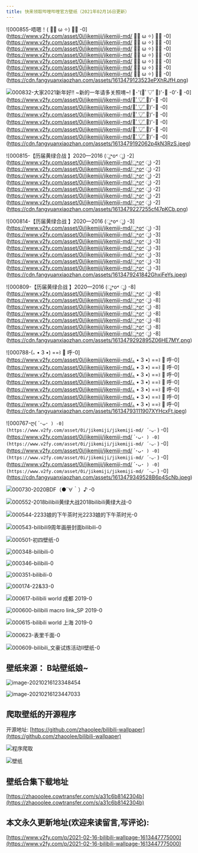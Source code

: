 ```yaml
---
title: 快来领取哔哩哔哩官方壁纸（2021年02月16日更新）
---
```




![000855-唔嗯！( ✧ ω ✧) 🧧🧧 -0](https://www.v2fy.com/asset/0i/jikemiji/jikemiji-md/ ✧ ω ✧) 🧧🧧 -0](https://www.v2fy.com/asset/0i/jikemiji/jikemiji-md/ ✧ ω ✧) 🧧🧧 -0](https://www.v2fy.com/asset/0i/jikemiji/jikemiji-md/ ✧ ω ✧) 🧧🧧 -0](https://www.v2fy.com/asset/0i/jikemiji/jikemiji-md/ ✧ ω ✧) 🧧🧧 -0](https://www.v2fy.com/asset/0i/jikemiji/jikemiji-md/ ✧ ω ✧) 🧧🧧 -0](https://www.v2fy.com/asset/0i/jikemiji/jikemiji-md/ ✧ ω ✧) 🧧🧧 -0](https://www.v2fy.com/asset/0i/jikemiji/jikemiji-md/ ✧ ω ✧) 🧧🧧 -0](https://cdn.fangyuanxiaozhan.com/assets/1613479123523ePXhRJfH.png)



![000832-大家2021新年好!! ~新的一年请多关照唷~! ･'(ﾟ▽ﾟ)’･ -0](https://www.v2fy.com/asset/0i/jikemiji/jikemiji-md/ﾟ▽ﾟ)’･ -0](https://www.v2fy.com/asset/0i/jikemiji/jikemiji-md/ﾟ▽ﾟ)’･ -0](https://www.v2fy.com/asset/0i/jikemiji/jikemiji-md/ﾟ▽ﾟ)’･ -0](https://www.v2fy.com/asset/0i/jikemiji/jikemiji-md/ﾟ▽ﾟ)’･ -0](https://www.v2fy.com/asset/0i/jikemiji/jikemiji-md/ﾟ▽ﾟ)’･ -0](https://www.v2fy.com/asset/0i/jikemiji/jikemiji-md/ﾟ▽ﾟ)’･ -0](https://www.v2fy.com/asset/0i/jikemiji/jikemiji-md/ﾟ▽ﾟ)’･ -0](https://cdn.fangyuanxiaozhan.com/assets/1613479192062p4kN3RzS.jpeg)





![000815-【历届黄绿合战 】2020—2016 ‍(ू˃o˂ ू) -2](https://www.v2fy.com/asset/0i/jikemiji/jikemiji-md/ू˃o˂ ू) -2](https://www.v2fy.com/asset/0i/jikemiji/jikemiji-md/ू˃o˂ ू) -2](https://www.v2fy.com/asset/0i/jikemiji/jikemiji-md/ू˃o˂ ू) -2](https://www.v2fy.com/asset/0i/jikemiji/jikemiji-md/ू˃o˂ ू) -2](https://www.v2fy.com/asset/0i/jikemiji/jikemiji-md/ू˃o˂ ू) -2](https://www.v2fy.com/asset/0i/jikemiji/jikemiji-md/ू˃o˂ ू) -2](https://www.v2fy.com/asset/0i/jikemiji/jikemiji-md/ू˃o˂ ू) -2](https://cdn.fangyuanxiaozhan.com/assets/1613479227255cf47pKCb.png)





![000814-【历届黄绿合战 】2020—2016 ‍(ू˃o˂ ू) -3](https://www.v2fy.com/asset/0i/jikemiji/jikemiji-md/ू˃o˂ ू) -3](https://www.v2fy.com/asset/0i/jikemiji/jikemiji-md/ू˃o˂ ू) -3](https://www.v2fy.com/asset/0i/jikemiji/jikemiji-md/ू˃o˂ ू) -3](https://www.v2fy.com/asset/0i/jikemiji/jikemiji-md/ू˃o˂ ू) -3](https://www.v2fy.com/asset/0i/jikemiji/jikemiji-md/ू˃o˂ ू) -3](https://www.v2fy.com/asset/0i/jikemiji/jikemiji-md/ू˃o˂ ू) -3](https://www.v2fy.com/asset/0i/jikemiji/jikemiji-md/ू˃o˂ ू) -3](https://cdn.fangyuanxiaozhan.com/assets/1613479241842GhxiFeYs.jpeg)







![000809-【历届黄绿合战 】2020—2016 ‍(ू˃o˂ ू) -8](https://www.v2fy.com/asset/0i/jikemiji/jikemiji-md/ू˃o˂ ू) -8](https://www.v2fy.com/asset/0i/jikemiji/jikemiji-md/ू˃o˂ ू) -8](https://www.v2fy.com/asset/0i/jikemiji/jikemiji-md/ू˃o˂ ू) -8](https://www.v2fy.com/asset/0i/jikemiji/jikemiji-md/ू˃o˂ ू) -8](https://www.v2fy.com/asset/0i/jikemiji/jikemiji-md/ू˃o˂ ू) -8](https://www.v2fy.com/asset/0i/jikemiji/jikemiji-md/ू˃o˂ ू) -8](https://www.v2fy.com/asset/0i/jikemiji/jikemiji-md/ू˃o˂ ू) -8](https://cdn.fangyuanxiaozhan.com/assets/1613479292895Z06HE7MY.png)



![000788-(｡ •  3 •)  ==꒱ 🍂 呼-0](https://www.v2fy.com/asset/0i/jikemiji/jikemiji-md/｡ •  3 •)  ==꒱ 🍂 呼-0](https://www.v2fy.com/asset/0i/jikemiji/jikemiji-md/｡ •  3 •)  ==꒱ 🍂 呼-0](https://www.v2fy.com/asset/0i/jikemiji/jikemiji-md/｡ •  3 •)  ==꒱ 🍂 呼-0](https://www.v2fy.com/asset/0i/jikemiji/jikemiji-md/｡ •  3 •)  ==꒱ 🍂 呼-0](https://www.v2fy.com/asset/0i/jikemiji/jikemiji-md/｡ •  3 •)  ==꒱ 🍂 呼-0](https://www.v2fy.com/asset/0i/jikemiji/jikemiji-md/｡ •  3 •)  ==꒱ 🍂 呼-0](https://www.v2fy.com/asset/0i/jikemiji/jikemiji-md/｡ •  3 •)  ==꒱ 🍂 呼-0](https://cdn.fangyuanxiaozhan.com/assets/16134793111907XYHcxFt.jpeg)









![000767-ღ( ´･ᴗ･` ) -0](https://www.v2fy.com/asset/0i/jikemiji/jikemiji-md/ ´･ᴗ･` ) -0](https://www.v2fy.com/asset/0i/jikemiji/jikemiji-md/ ´･ᴗ･` ) -0](https://www.v2fy.com/asset/0i/jikemiji/jikemiji-md/ ´･ᴗ･` ) -0](https://www.v2fy.com/asset/0i/jikemiji/jikemiji-md/ ´･ᴗ･` ) -0](https://www.v2fy.com/asset/0i/jikemiji/jikemiji-md/ ´･ᴗ･` ) -0](https://www.v2fy.com/asset/0i/jikemiji/jikemiji-md/ ´･ᴗ･` ) -0](https://www.v2fy.com/asset/0i/jikemiji/jikemiji-md/ ´･ᴗ･` ) -0](https://cdn.fangyuanxiaozhan.com/assets/1613479349528B6p4ScNb.jpeg)



![000730-2020BDF（●´∀｀）♪ -0](https://cdn.fangyuanxiaozhan.com/assets/1613479386285h7CcJFxn.jpeg)

![000552-2018bilibili黄绿大战2018bilibili黄绿大战-0](https://cdn.fangyuanxiaozhan.com/assets/1613479435857s8aXwRRW.png)







![000544-2233娘的下午茶时光2233娘的下午茶时光-0](https://cdn.fangyuanxiaozhan.com/assets/16134794878327ewrPm5s.jpeg)

![000543-bilibili9周年画册封面bilibili-0](https://cdn.fangyuanxiaozhan.com/assets/16134794866518mpjhxC0.jpeg)



 ![000501-初四壁纸-0](https://cdn.fangyuanxiaozhan.com/assets/1613479542413M7TM3SNS.png)



![000348-bilibili-0](https://cdn.fangyuanxiaozhan.com/assets/1613479628826HiQ0wBk6.jpeg)



![000346-bilibili-0](https://cdn.fangyuanxiaozhan.com/assets/16134796494525eNsWR6F.jpeg)



![000351-bilibili-0](https://cdn.fangyuanxiaozhan.com/assets/1613479671304xsEttQ57.jpeg)



![000174-22&33-0](https://cdn.fangyuanxiaozhan.com/assets/1613479707194GQdQ75JJ.jpeg)



![000617-bilibili world 成都 2019-0](https://cdn.fangyuanxiaozhan.com/assets/1613479896591XNwTmZFc.jpeg)



![000600-bilibili macro link_SP 2019-0](https://cdn.fangyuanxiaozhan.com/assets/1613479991470rXk4XFQP.jpeg)

![000615-bilibili world 上海 2019-0](https://cdn.fangyuanxiaozhan.com/assets/16134799131817BBSjiMp.jpeg)



![000623-表里千面-0](https://cdn.fangyuanxiaozhan.com/assets/1613479932072imezfEsb.png)







![000609-bilibili_文豪试炼活动Ⅱ壁纸-0](https://cdn.fangyuanxiaozhan.com/assets/16134799612360DF5G845.jpeg)







## 壁纸来源： B站壁纸娘~



![image-20210216123348454](https://cdn.fangyuanxiaozhan.com/assets/16134500328321SYW5WiE.png)



![image-20210216123447033](https://cdn.fangyuanxiaozhan.com/assets/1613450090434rRJDidDc.png)







## 爬取壁纸的开源程序



开源地址: [https://github.com/zhaoolee/bilibili-wallpaper](https://github.com/zhaoolee/bilibili-wallpaper)



![程序爬取](https://cdn.fangyuanxiaozhan.com/assets/1613451683379GfTdwAcd.gif)



![壁纸](https://cdn.fangyuanxiaozhan.com/assets/1613451474023JFPQ5BkT.png)

## 壁纸合集下载地址



[https://zhaooolee.cowtransfer.com/s/a31c6b8142304b](https://zhaooolee.cowtransfer.com/s/a31c6b8142304b)




## 本文永久更新地址(欢迎来读留言,写评论):

[https://www.v2fy.com/p/2021-02-16-bilibili-wallpage-1613447775000](https://www.v2fy.com/p/2021-02-16-bilibili-wallpage-1613447775000)

